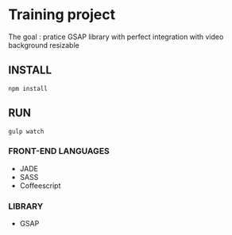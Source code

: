 # Training project

The goal : pratice GSAP library with perfect integration with video background resizable

## INSTALL

```shell
npm install
```

## RUN

```shell
gulp watch
```

### FRONT-END LANGUAGES

  * JADE
  * SASS
  * Coffeescript 


### LIBRARY
  * GSAP
